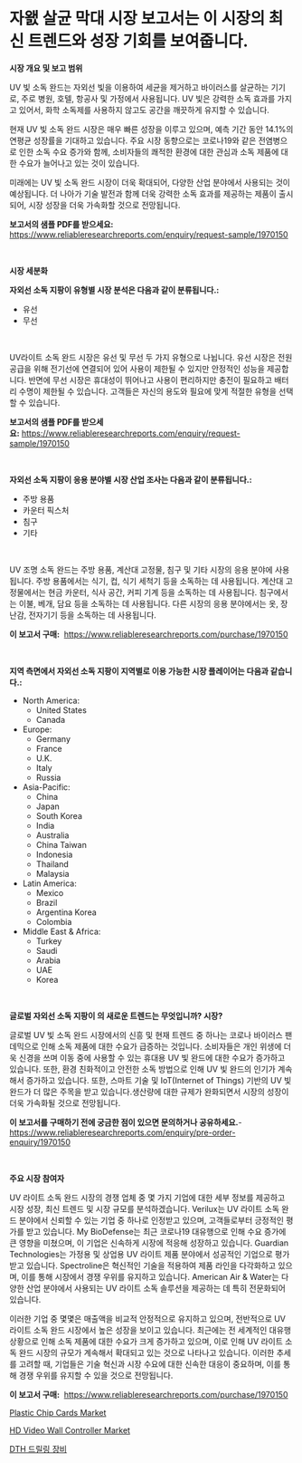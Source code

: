 <p><h1>자왨 살균 막대 시장 보고서는 이 시장의 최신 트렌드와 성장 기회를 보여줍니다.</h1></p><p><strong>시장 개요 및 보고 범위</strong></p>
<p><p>UV 빛 소독 완드는 자외선 빛을 이용하여 세균을 제거하고 바이러스를 살균하는 기기로, 주로 병원, 호텔, 항공사 및 가정에서 사용됩니다. UV 빛은 강력한 소독 효과를 가지고 있어서, 화학 소독제를 사용하지 않고도 공간을 깨끗하게 유지할 수 있습니다.</p><p>현재 UV 빛 소독 완드 시장은 매우 빠른 성장을 이루고 있으며, 예측 기간 동안 14.1%의 연평균 성장률을 기대하고 있습니다. 주요 시장 동향으로는 코로나19와 같은 전염병으로 인한 소독 수요 증가와 함께, 소비자들의 쾌적한 환경에 대한 관심과 소독 제품에 대한 수요가 늘어나고 있는 것이 있습니다.</p><p>미래에는 UV 빛 소독 완드 시장이 더욱 확대되어, 다양한 산업 분야에서 사용되는 것이 예상됩니다. 더 나아가 기술 발전과 함께 더욱 강력한 소독 효과를 제공하는 제품이 출시되어, 시장 성장을 더욱 가속화할 것으로 전망됩니다.</p></p>
<p><strong>보고서의 샘플 PDF를 받으세요:</strong> <a href="https://www.reliableresearchreports.com/enquiry/request-sample/1970150">https://www.reliableresearchreports.com/enquiry/request-sample/1970150</a></p>
<p>&nbsp;</p>
<p><strong>시장 세분화</strong></p>
<p><strong>자외선 소독 지팡이 유형별 시장 분석은 다음과 같이 분류됩니다.:</strong></p>
<p><ul><li>유선</li><li>무선</li></ul></p>
<p>&nbsp;</p>
<p><p>UV라이트 소독 완드 시장은 유선 및 무선 두 가지 유형으로 나뉩니다. 유선 시장은 전원 공급을 위해 전기선에 연결되어 있어 사용이 제한될 수 있지만 안정적인 성능을 제공합니다. 반면에 무선 시장은 휴대성이 뛰어나고 사용이 편리하지만 충전이 필요하고 배터리 수명이 제한될 수 있습니다. 고객들은 자신의 용도와 필요에 맞게 적절한 유형을 선택할 수 있습니다.</p></p>
<p><strong>보고서의 샘플 PDF를 받으세요:</strong>&nbsp;<a href="https://www.reliableresearchreports.com/enquiry/request-sample/1970150">https://www.reliableresearchreports.com/enquiry/request-sample/1970150</a></p>
<p>&nbsp;</p>
<p><strong> 자외선 소독 지팡이 응용 분야별 시장 산업 조사는 다음과 같이 분류됩니다.:</strong></p>
<p><ul><li>주방 용품</li><li>카운터 픽스처</li><li>침구</li><li>기타</li></ul></p>
<p>&nbsp;</p>
<p><p>UV 조명 소독 완드는 주방 용품, 계산대 고정물, 침구 및 기타 시장의 응용 분야에 사용됩니다. 주방 용품에서는 식기, 컵, 식기 세척기 등을 소독하는 데 사용됩니다. 계산대 고정물에서는 현금 카운터, 식사 공간, 커피 기계 등을 소독하는 데 사용됩니다. 침구에서는 이불, 베개, 담요 등을 소독하는 데 사용됩니다. 다른 시장의 응용 분야에서는 옷, 장난감, 전자기기 등을 소독하는 데 사용됩니다.</p></p>
<p><strong>이 보고서 구매:</strong>&nbsp; <a href="https://www.reliableresearchreports.com/purchase/1970150">https://www.reliableresearchreports.com/purchase/1970150</a></p>
<p>&nbsp;</p>
<p><strong>지역 측면에서 자외선 소독 지팡이 지역별로 이용 가능한 시장 플레이어는 다음과 같습니다.:</strong></p>
<p><ul>
    <li>
        North America:
        <ul>
            <li>United States</li>
            <li>Canada</li>
        </ul>
    </li>
    <li>
        Europe:
        <ul>
            <li>Germany</li>
            <li>France</li>
            <li>U.K.</li>
            <li>Italy</li>
            <li>Russia</li>
        </ul>
    </li>
    <li>
        Asia-Pacific:
        <ul>
            <li>China</li>
            <li>Japan</li>
            <li>South Korea</li>
            <li>India</li>
            <li>Australia</li>
            <li>China Taiwan</li>
            <li>Indonesia</li>
            <li>Thailand</li>
            <li>Malaysia</li>
        </ul>
    </li>
    <li>
        Latin America:
        <ul>
            <li>Mexico</li>
            <li>Brazil</li>
            <li>Argentina Korea</li>
            <li>Colombia</li>
        </ul>
    </li>
    <li>
        Middle East & Africa:
        <ul>
            <li>Turkey</li>
            <li>Saudi</li>
            <li>Arabia</li>
            <li>UAE</li>
            <li>Korea</li>
        </ul>
    </li>
    </ul></p>
<p>&nbsp;</p>
<p><strong>글로벌 자외선 소독 지팡이 의 새로운 트렌드는 무엇입니까? 시장?</strong></p>
<p><p>글로벌 UV 빛 소독 완드 시장에서의 신흥 및 현재 트렌드 중 하나는 코로나 바이러스 팬데믹으로 인해 소독 제품에 대한 수요가 급증하는 것입니다. 소비자들은 개인 위생에 더욱 신경을 쓰며 이동 중에 사용할 수 있는 휴대용 UV 빛 완드에 대한 수요가 증가하고 있습니다. 또한, 환경 친화적이고 안전한 소독 방법으로 인해 UV 빛 완드의 인기가 계속해서 증가하고 있습니다. 또한, 스마트 기술 및 IoT(Internet of Things) 기반의 UV 빛 완드가 더 많은 주목을 받고 있습니다.생산량에 대한 규제가 완화되면서 시장의 성장이 더욱 가속화될 것으로 전망됩니다.</p></p>
<p><strong>이 보고서를 구매하기 전에 궁금한 점이 있으면 문의하거나 공유하세요.</strong>- <a href="https://www.reliableresearchreports.com/enquiry/pre-order-enquiry/1970150">https://www.reliableresearchreports.com/enquiry/pre-order-enquiry/1970150</a></p>
<p>&nbsp;</p>
<p><strong>주요 시장 참여자</strong></p>
<p><p>UV 라이트 소독 완드 시장의 경쟁 업체 중 몇 가지 기업에 대한 세부 정보를 제공하고 시장 성장, 최신 트렌드 및 시장 규모를 분석하겠습니다. Verilux는 UV 라이트 소독 완드 분야에서 신뢰할 수 있는 기업 중 하나로 인정받고 있으며, 고객들로부터 긍정적인 평가를 받고 있습니다. My BioDefense는 최근 코로나19 대유행으로 인해 수요 증가에 큰 영향을 미쳤으며, 이 기업은 신속하게 시장에 적응해 성장하고 있습니다. Guardian Technologies는 가정용 및 상업용 UV 라이트 제품 분야에서 성공적인 기업으로 평가받고 있습니다. Spectroline은 혁신적인 기술을 적용하여 제품 라인을 다각화하고 있으며, 이를 통해 시장에서 경쟁 우위를 유지하고 있습니다. American Air & Water는 다양한 산업 분야에서 사용되는 UV 라이트 소독 솔루션을 제공하는 데 특히 전문화되어 있습니다.</p><p>이러한 기업 중 몇몇은 매출액을 비교적 안정적으로 유지하고 있으며, 전반적으로 UV 라이트 소독 완드 시장에서 높은 성장을 보이고 있습니다. 최근에는 전 세계적인 대유행 상황으로 인해 소독 제품에 대한 수요가 크게 증가하고 있으며, 이로 인해 UV 라이트 소독 완드 시장의 규모가 계속해서 확대되고 있는 것으로 나타나고 있습니다. 이러한 추세를 고려할 때, 기업들은 기술 혁신과 시장 수요에 대한 신속한 대응이 중요하며, 이를 통해 경쟁 우위를 유지할 수 있을 것으로 전망됩니다.</p></p>
<p><strong>이 보고서 구매:</strong>&nbsp;&nbsp;<a href="https://www.reliableresearchreports.com/purchase/1970150">https://www.reliableresearchreports.com/purchase/1970150</a></p>
<p><p><a href="https://github.com/Glendatilghmankmgz0rbhwpy/Market-Research-Report-List-1/blob/main/plastic-chip-cards-market.md">Plastic Chip Cards Market</a></p><p><a href="https://github.com/dx0328/Market-Research-Report-List-2/blob/main/hd-video-wall-controller-market.md">HD Video Wall Controller Market</a></p><p><a href="https://github.com/fernandotryO5lson96765/Market-Research-Report-List-1/blob/main/762545411238.md">DTH 드릴링 장비</a></p></p>
